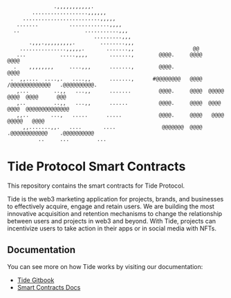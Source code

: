 ```
               .,,,,,,,,,,,.
        ..................,,,,,,
     .........................,,,,,
   .......          .............,,,,
  ..                     ...........,,,
                            .........,,,
       .,,,.,,,,,,,,,.        ........,,,
    ...............,,,,,.       .......,,                   @@
   ...           .....,,,,       .......,        @@@@.     @@@@             @@@@
  .    ,,,,,,,,     ....,,,      .......,        @@@@.                      @@@@
 .  ,,....  ....,.   ....,,      .......,      #@@@@@@@@   @@@@   /@@@@@@@@@@@@@   .@@@@@@@@@@.
   ,...        ..,,   ...,,      .......         @@@@.     @@@@  @@@@@      @@@@  @@@@      @@@
   ,..         ..,,   ...,,      ......          @@@@.     @@@@  @@@@       @@@@  @@@@@@@@@@@@@@
   ,,..       ...,   .....      .....            @@@@.     @@@@   @@@@     @@@@@   @@@@
     ,,.......,,.   ....       ....               @@@@@@@  @@@@    .@@@@@@@@@@@@    .@@@@@@@@@@
          ..     ...         ...

```

# Tide Protocol Smart Contracts

This repository contains the smart contracts for Tide Protocol.

Tide is the web3 marketing application for projects, brands, and businesses to effectively acquire, engage and retain users.
We are building the most innovative acquisition and retention mechanisms to change the relationship between users and projects in web3 and beyond. With Tide, projects can incentivize users to take action in their apps or in social media with NFTs.

## Documentation

You can see more on how Tide works by visiting our documentation:

- [Tide Gitbook](https://fiveelementslabs.gitbook.io/tide/about-tide/web3-marketing-protocol)
- [Smart Contracts Docs](https://fiveelementslabs.gitbook.io/tide/contracts/smart-contracts-overview)
